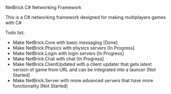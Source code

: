 NetBrick C# Networking Framework

This is a C# networking framework designed for making multiplayers games with C#

Todo list:

- Make NetBrick.Core with basic messaging [Done]
- Make NetBrick.Physics with physics servers [In Progress]
- Make NetBrick.Login with login servers [In Progress]
- Make NetBrick.Chat with chat [In Progress]
- Make NetBrick.ClientUpdated with a client updater that gets latest version of game from URL and can be integrated into a launcer [Not Started]
- Make NetBrick.Server with more advanced servers that have more functionality [Not Started]
